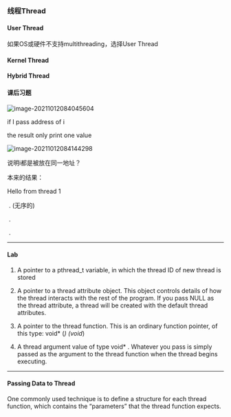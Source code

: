 ### 线程Thread





#### User Thread

如果OS或硬件不支持multithreading，选择User Thread

#### Kernel Thread

#### Hybrid Thread









#### 课后习题

![image-20211012084045604](C:\Users\DLZ\AppData\Roaming\Typora\typora-user-images\image-20211012084045604.png)

if I pass address of i 

the result only print  one value

![image-20211012084144298](C:\Users\DLZ\AppData\Roaming\Typora\typora-user-images\image-20211012084144298.png)



说明i都是被放在同一地址？



本来的结果：

Hello from thread 1

​								.	(无序的)

​								.

​								.





------

#### Lab

1. A pointer to a pthread_t variable, in which the thread ID of new thread is stored


2. A pointer to a thread attribute object. This object controls details of how the thread
interacts with the rest of the program. If you pass NULL as the thread attribute, a thread
will be created with the default thread attributes.
3. A pointer to the thread function. This is an ordinary function pointer, of this type: void*
(*) (void*)
4. A thread argument value of type void* . Whatever you pass is simply passed as the
argument to the thread function when the thread begins executing.

------

#### Passing Data to Thread

One commonly used technique is to define a structure for each thread function, which contains the “parameters” that the thread function expects.

